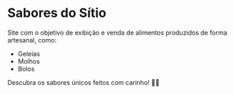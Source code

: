 # Sabores do Sítio  
Site com o objetivo de exibição e venda de alimentos produzidos de forma artesanal, como:  

- Geleias  
- Molhos  
- Bolos  

Descubra os sabores únicos feitos com carinho! 🍓🍰